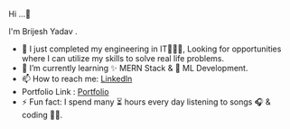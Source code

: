 Hi ...👋

I'm Brijesh Yadav .
- 🔭 I just completed my engineering in IT🧑🏽‍💻, Looking for  opportunities where I can utilize my skills to solve real life problems.
- 🌱 I’m currently learning  ✨ MERN Stack &  🤖  ML Development.
- 📫 How to reach me: [Linkedln](https://www.linkedin.com/in/brijesh-yadav-001st/) 
- Portfolio Link : [Portfolio](https://brijeshyadav.netlify.app/)
- ⚡ Fun fact:  I spend many ⏳ hours every day listening to songs 🎧 &  coding 👨‍💻.

